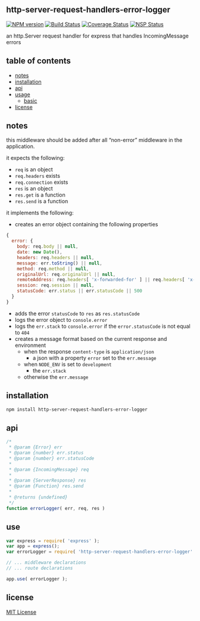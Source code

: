 ## http-server-request-handlers-error-logger
[![NPM version][npm-image]][npm-url] [![Build Status][travis-image]][travis-url] [![Coverage Status][coveralls-image]][coveralls-url] [![NSP Status][nsp-image]][nsp-url]

an http.Server request handler for express that handles IncomingMessage errors

## table of contents
* [notes](#notes)
* [installation](#installation)
* [api](#api)
* [usage](#usage)
    * [basic](#basic)
* [license](#license)

## notes
this middleware should be added after all “non-error” middleware in the application.

it expects the following:

* `req` is an object
* `req.headers` exists
* `req.connection` exists
* `res` is an object
* `res.get` is a function
* `res.send` is a function

it implements the following:

* creates an error object containing the following properties
```javascript
{
  error: {
    body: req.body || null,
    date: new Date(),
    headers: req.headers || null,
    message: err.toString() || null,
    method: req.method || null,
    originalUrl: req.originalUrl || null,
    remoteAddress: req.headers[ 'x-forwarded-for' ] || req.headers[ 'x-real-ip' ] || req.connection.remoteAddress || null,
    session: req.session || null,
    statusCode: err.status || err.statusCode || 500
  }
}
````
* adds the error `statusCode` to `res` as `res.statusCode`
* logs the error object to `console.error`
* logs the `err.stack` to `console.error` if the `error.statusCode` is not equal to `404`
* creates a message format based on the current response and environment
    * when the response `content-type` is `application/json`
        * a json with a property `error` set to the `err.message`
    * when `NODE_ENV` is set to `development`
        * the `err.stack`
    * otherwise the `err.message`

## installation
```bash
npm install http-server-request-handlers-error-logger
```

## api
```javascript
/*
 * @param {Error} err
 * @param {number} err.status
 * @param {number} err.statusCode
 *
 * @param {IncomingMessage} req
 *
 * @param {ServerResponse} res
 * @param {Function} res.send
 *
 * @returns {undefined}
 */
function errorLogger( err, req, res )
```

## use
```javascript
var express = require( 'express' );
var app = express();
var errorLogger = require( 'http-server-request-handlers-error-logger' );

// ... middleware declarations
// ... route declarations

app.use( errorLogger );
```

## license
[MIT License][mit-license]

[coveralls-image]: https://coveralls.io/repos/github/http-server-request-handlers/error-logger/badge.svg?branch=master
[coveralls-url]: https://coveralls.io/github/http-server-request-handlers/error-logger?branch=master
[mit-license]: https://raw.githubusercontent.com/http-server-request-handlers/error-logger/master/license.txt
[npm-image]: https://img.shields.io/npm/v/http-server-request-handlers-error-logger.svg
[npm-url]: https://www.npmjs.com/package/http-server-request-handlers-error-logger
[nsp-image]: https://nodesecurity.io/orgs/http-server-request-handlers/projects/8ae93619-529e-4b44-8709-9e545c4bf9eb/badge
[nsp-url]: https://nodesecurity.io/orgs/http-server-request-handlers/projects/8ae93619-529e-4b44-8709-9e545c4bf9eb
[travis-image]: https://travis-ci.org/http-server-request-handlers/error-logger.svg?branch=master
[travis-url]: https://travis-ci.org/http-server-request-handlers/error-logger
